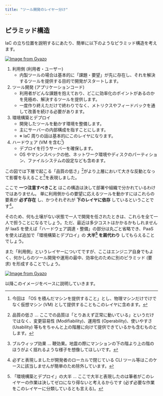 ```yaml
---
title: "ツール開発のレイヤー分け"
---
```


## ピラミッド構造

IaC の立ち位置を説明するにあたり、簡単に以下のようなピラミッド構造を考えます。

<!-- [![Image from Gyazo](https://i.gyazo.com/3d6d51a7a8444305bfe629440894ba49.png)](https://gyazo.com/3d6d51a7a8444305bfe629440894ba49) -->

[![Image from Gyazo](https://i.gyazo.com/eb0d470e9aa96257da943403067059cd.png)](https://gyazo.com/eb0d470e9aa96257da943403067059cd)

1. 利用側 (利用者・ユーザー)
   - 内製ツールの場合は基本的に「課題・要望」が先に存在し、それを解決するツールを提供する目的で開発がスタートします。
2. ツール開発 (アプリケーションコード)
   - 利用者がどんな課題を抱えており、どこに効率化のポイントがあるのかを見極め、解決するツールを提供します。
   - 一度作り終えただけで終わりでなく、メトリクスやフィードバックを通して改善を続ける必要があります。
3. 環境構築とデプロイ
   - 開発したツールを動かす環境を整備します。
   - 主にサーバーの内部構成を指すことにします。
   - ※ IaC 周りの話は基本的にこのレイヤになります。
4. ハードウェア (VM を含む[^VMも含む])
   - デプロイを行うサーバーを確保します。
   - OS やマシンスペックの他、ネットワーク環境やディスクのパーティション、ファイルシステムの設定なども含めます。

[^VMも含む]: 今回は 「OS を積んだマシンを提供すること」とし、物理マシンだけでけでなく仮想マシン (VM) として提供することもこのレイヤに含めます。

この図では下層で起こる「品質の低さ」[^品質の低さ]がより上層において大きな反動となって影響を与えること[^ブルウィップ]を表現しました。

[^品質の低さ]: 品質の低さ ... ここでの品質は「とりあえず正常に動いている」というだけではなく、変更容易性 (Modifiability)、運用性 (Operability)、使いやすさ (Usability) 等もをちゃんと上の階層に向けて提供できているかも含むものとします。
[^ブルウィップ]: ブルウィップ効果 ... 鞭効果。地震の際にマンションの下の階より上の階のほうがよく揺れるような様子を想像してほしいです。

ここで **一つ注意すべきこと** はこの構造は決して部署や組織で分かれているわけではありません。 単に利用側からの要望に応えるツールを動かすにはこれらの要素が **必ず存在** し、かつそれぞれが **下のレイヤに依存** しているということです[^CLIツールは除く]。

[^CLIツールは除く]: 必ずと表現しましたが開発者のローカルで閉じている CLI ツール等はこのケースに該当しませんが簡単のため除外しています。

そのため、何も土壌がない状態で一人で開発を任されたときは、これらを全て一人で担うことになるでしょう。ただ、最近は多少コストはかかるかもしれませんが IaaS を使えば「ハードウェア調達・整備」の部分は丸ごと省略でき、PaaS を使えば追加で「環境構築とデプロイ」の **大半[^環境構築とデプロイの大半] を肩代わり** してもらえることでしょう。

[^環境構築とデプロイの大半]: 「環境構築とデプロイ」の大半 ... ここで大半と表現したのは筆者がこのレイヤーの作業は決してゼロになり得ないと考えるからです (必ず必要な作業をこのレイヤーに分類しているとも言える)。

また「利用側」というレイヤーについてですが、ここはエンジニア自身でもよく、何かしらのツール開発や運用の最中、効率化のために別のピラミッド (要求) を形成することでしょう。

[![Image from Gyazo](https://i.gyazo.com/c567bb2328a986f1a36d32f34cc27410.png)](https://gyazo.com/c567bb2328a986f1a36d32f34cc27410)

以降このイメージをベースに説明していきます。
